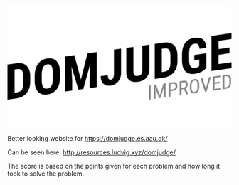 ![DomJudge Improved](logo.svg)

Better looking website for https://domjudge.es.aau.dk/

Can be seen here: http://resources.ludvig.xyz/domjudge/

The score is based on the points given for each problem and how long it took to solve the problem.
